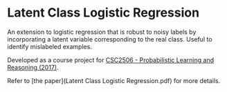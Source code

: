 # Latent Class Logistic Regression

An extension to logistic regression that is robust to noisy labels by incorporating a latent variable corresponding to the real class.
Useful to identify mislabeled examples.

Developed as a course project for [CSC2506 - Probabilistic Learning and Reasoning (2017)](https://www.cs.toronto.edu/~duvenaud/courses/csc412/index.html).

Refer to [the paper](Latent Class Logistic Regression.pdf) for more details.


